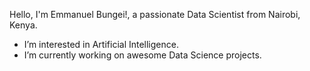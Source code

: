 Hello, I'm Emmanuel Bungei!, a passionate Data Scientist from Nairobi, Kenya.
- I’m interested in Artificial Intelligence.
- I’m currently working on awesome Data Science projects.

<!---
manubungei/manubungei.
--->
